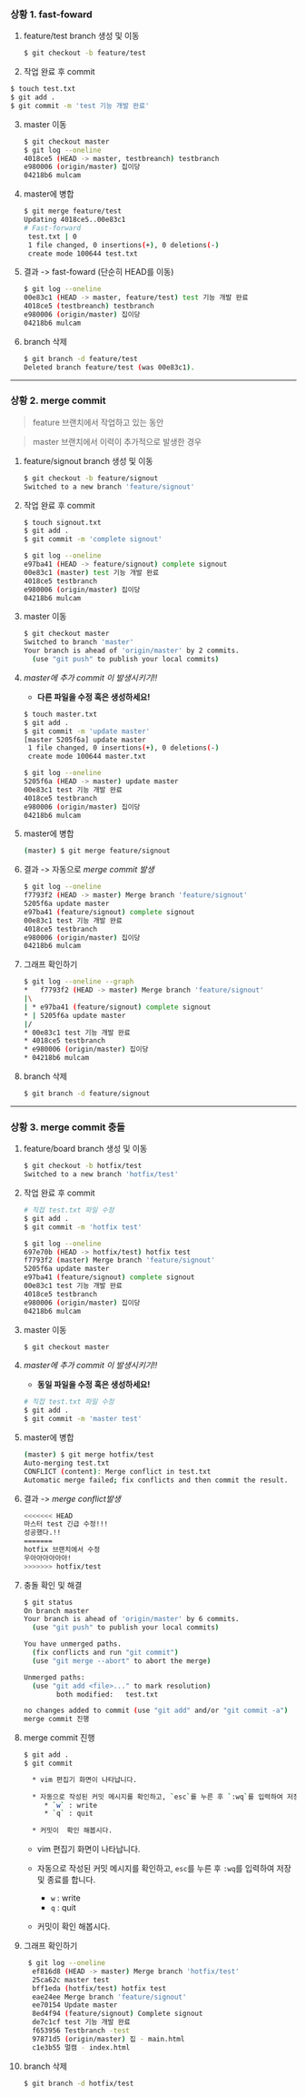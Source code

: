 ### 상황 1. fast-foward

1. feature/test branch 생성 및 이동

   ```bash
   $ git checkout -b feature/test
   ```

2. 작업 완료 후 commit

```bash
$ touch test.txt
$ git add .
$ git commit -m 'test 기능 개발 완료'

```





3. master 이동

   ```bash
   $ git checkout master
   $ git log --oneline
   4018ce5 (HEAD -> master, testbreanch) testbranch
   e980006 (origin/master) 집이당
   04218b6 mulcam
   
   ```
   
   


4. master에 병합

   ```bash
   $ git merge feature/test
   Updating 4018ce5..00e83c1
   # Fast-forward
    test.txt | 0
    1 file changed, 0 insertions(+), 0 deletions(-)
    create mode 100644 test.txt
   
   ```
   
   


5. 결과 -> fast-foward (단순히 HEAD를 이동)

   ```bash
   $ git log --oneline
   00e83c1 (HEAD -> master, feature/test) test 기능 개발 완료
   4018ce5 (testbreanch) testbranch
   e980006 (origin/master) 집이당
   04218b6 mulcam
   
   ```

   

6. branch 삭제

   ```bash
   $ git branch -d feature/test
   Deleted branch feature/test (was 00e83c1).
   
   ```
   
   

---

### 상황 2. merge commit

> feature 브랜치에서 작업하고 있는 동안

> master 브랜치에서 이력이 추가적으로 발생한 경우

1. feature/signout branch 생성 및 이동

   ```bash
   $ git checkout -b feature/signout
   Switched to a new branch 'feature/signout'
   
   ```

   

2. 작업 완료 후 commit

   ```bash
   $ touch signout.txt
   $ git add .
   $ git commit -m 'complete signout'
   
   $ git log --oneline
   e97ba41 (HEAD -> feature/signout) complete signout
   00e83c1 (master) test 기능 개발 완료
   4018ce5 testbranch
   e980006 (origin/master) 집이당
   04218b6 mulcam
   
   ```

   

3. master 이동

   ```bash
   $ git checkout master
   Switched to branch 'master'
   Your branch is ahead of 'origin/master' by 2 commits.
     (use "git push" to publish your local commits)
   
   ```

   

4. *master에 추가 commit 이 발생시키기!!*

   * **다른 파일을 수정 혹은 생성하세요!**

   ```bash
   $ touch master.txt
   $ git add .
   $ git commit -m 'update master'
   [master 5205f6a] update master
    1 file changed, 0 insertions(+), 0 deletions(-)
    create mode 100644 master.txt
   
   $ git log --oneline
   5205f6a (HEAD -> master) update master
   00e83c1 test 기능 개발 완료
   4018ce5 testbranch
   e980006 (origin/master) 집이당
   04218b6 mulcam
   
   ```

   

5. master에 병합

   ```bash
   (master) $ git merge feature/signout
   ```

   

6. 결과 -> 자동으로 *merge commit 발생*

   ```bash
   $ git log --oneline
   f7793f2 (HEAD -> master) Merge branch 'feature/signout'
   5205f6a update master
   e97ba41 (feature/signout) complete signout
   00e83c1 test 기능 개발 완료
   4018ce5 testbranch
   e980006 (origin/master) 집이당
   04218b6 mulcam
   
   ```

   

7. 그래프 확인하기

   ```bash
   $ git log --oneline --graph
   *   f7793f2 (HEAD -> master) Merge branch 'feature/signout'
   |\
   | * e97ba41 (feature/signout) complete signout
   * | 5205f6a update master
   |/
   * 00e83c1 test 기능 개발 완료
   * 4018ce5 testbranch
   * e980006 (origin/master) 집이당
   * 04218b6 mulcam
   
   ```

   

8. branch 삭제

   ```bash
   $ git branch -d feature/signout
   ```
   
   

---

### 상황 3. merge commit 충돌

1. feature/board branch 생성 및 이동

   ```bash
   $ git checkout -b hotfix/test
   Switched to a new branch 'hotfix/test'
   
   ```

   

2. 작업 완료 후 commit

   ```bash
   # 직접 test.txt 파일 수정
   $ git add .
   $ git commit -m 'hotfix test'
   
   $ git log --oneline
   697e70b (HEAD -> hotfix/test) hotfix test
   f7793f2 (master) Merge branch 'feature/signout'
   5205f6a update master
   e97ba41 (feature/signout) complete signout
   00e83c1 test 기능 개발 완료
   4018ce5 testbranch
   e980006 (origin/master) 집이당
   04218b6 mulcam
   
   ```
   
   


3. master 이동

   ```bash
   $ git checkout master
   
   
   ```
   
   


4. *master에 추가 commit 이 발생시키기!!*

   * **동일 파일을 수정 혹은 생성하세요!**

   ```bash
   # 직접 test.txt 파일 수정
   $ git add .
   $ git commit -m 'master test'
   ```

   

5. master에 병합

   ```bash
   (master) $ git merge hotfix/test
   Auto-merging test.txt
   CONFLICT (content): Merge conflict in test.txt
   Automatic merge failed; fix conflicts and then commit the result.
   
   ```
   
   


6. 결과 -> *merge conflict발생*

   ```bash
   <<<<<<< HEAD
   마스터 test 긴급 수정!!!
   성공했다.!!
   =======
   hotfix 브랜치에서 수정
   우아아아아아아!
   >>>>>>> hotfix/test
   ```
   
   


7. 충돌 확인 및 해결

   ```bash
   $ git status
   On branch master
   Your branch is ahead of 'origin/master' by 6 commits.
     (use "git push" to publish your local commits)
   
   You have unmerged paths.
     (fix conflicts and run "git commit")
     (use "git merge --abort" to abort the merge)
   
   Unmerged paths:
     (use "git add <file>..." to mark resolution)
           both modified:   test.txt
   
   no changes added to commit (use "git add" and/or "git commit -a")
   merge commit 진행
   
   ```
   
   


8. merge commit 진행

    ```bash
    $ git add .
    $ git commit
   
      * vim 편집기 화면이 나타납니다.
      
      * 자동으로 작성된 커밋 메시지를 확인하고, `esc`를 누른 후 `:wq`를 입력하여 저장 및 종료를 합니다.
         * `w` : write
         * `q` : quit
         
      * 커밋이  확인 해봅시다.
   
   ```
   
   * vim 편집기 화면이 나타납니다.
   
   * 자동으로 작성된 커밋 메시지를 확인하고, `esc`를 누른 후 `:wq`를 입력하여 저장 및 종료를 합니다.
      * `w` : write
      * `q` : quit
      
   * 커밋이  확인 해봅시다.
   
9. 그래프 확인하기

    ```bash
     $ git log --oneline
      ef816d8 (HEAD -> master) Merge branch 'hotfix/test'
      25ca62c master test
      bff1eda (hotfix/test) hotfix test
      eae24ee Merge branch 'feature/signout'
      ee70154 Update master
      8ed4f94 (feature/signout) Complete signout
      de7c1cf test 기능 개발 완료
      f653956 Testbranch -test
      97871d5 (origin/master) 집 - main.html
      c1e3b55 멀캠 - index.html
   
    ```
   
   


10. branch 삭제

    ```bash
    $ git branch -d hotfix/test
    ```
    
    